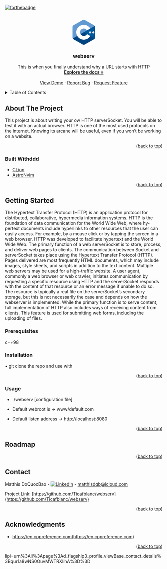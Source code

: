 <div id="top"></div>

[![forthebadge](https://forthebadge.com/images/badges/made-with-c-plus-plus.svg)](https://forthebadge.com)

<!-- PROJECT LOGO -->
<br />
<div align="center">
  <a href="https://github.com/Ticafblanc/webserv">
    <code><img height="80" src="Images/cpp_logo.png"></code>
  </a>

<h3 align="center">webserv</h3>

  <p align="center">
    This is when you finally understand why a URL starts with HTTP
    <br />
    <a href="https://github.com/Ticafblanc/webserv"><strong>Explore the docs »</strong></a>
    <br />
    <br />
    <a href="https://github.com/Ticafblanc/webserv">View Demo</a>
    ·
    <a href="https://github.com/Ticafblanc/webserv/issues">Report Bug</a>
    ·
    <a href="https://github.com/Ticafblanc/webserv/issues">Request Feature</a>
  </p>
</div>



<!-- TABLE OF CONTENTS -->
<details>
  <summary>Table of Contents</summary>
  <ol>
    <li>
      <a href="#about-the-project">About The Project</a>
      <ul>
        <li><a href="#built-with">Built With</a></li>
      </ul>
    </li>
    <li>
      <a href="#getting-started">Getting Started</a>
      <ul>
        <li><a href="#prerequisites">Prerequisites</a></li>
        <li><a href="#installation">Installation</a></li>
      </ul>
    </li>
    <li><a href="#usage">Usage</a></li>
    <li><a href="#roadmap">Roadmap</a></li>
    <li><a href="#contact">Contact</a></li>
    <li><a href="#acknowledgments">Acknowledgments</a></li>
  </ol>
</details>



<!-- ABOUT THE PROJECT -->
## About The Project


This project is about writing your ow HTTP serverSocket.
You will be able to test it with an actual browser.
HTTP is one of the most used protocols on the internet.
Knowing its arcane will be useful, even if you won’t be working on a website.

<p align="right">(<a href="#top">back to top</a>)</p>



### Built Withddd

* [CLion](https://www.jetbrains.com/clion/promo/?source=google&medium=cpc&campaign=11960744855&term=clion&content=489240779234&gclid=EAIaIQobChMIjYSpkeeX_AIVh6XICh0CqwhAEAAYASAAEgLIVPD_BwE)
* [AstroNvim](https://github.com/AstroNvim/AstroNvim)


<p align="right">(<a href="#top">back to top</a>)</p>

<!-- GETTING STARTED -->
## Getting Started


The Hypertext Transfer Protocol (HTTP) is an application protocol for distributed, collaborative, hypermedia 
information systems.
HTTP is the foundation of data communication for the World Wide Web, where hy- pertext documents include 
hyperlinks to other resources that the user can easily access. For example, by a mouse click or by tapping 
the screen in a web browser.
HTTP was developed to facilitate hypertext and the World Wide Web.
The primary function of a web serverSocket is to store, process, and deliver web pages to clients. The communication 
between Socket and serverSocket takes place using the Hypertext Transfer Protocol (HTTP).
Pages delivered are most frequently HTML documents, which may include images, style sheets, and scripts in 
addition to the text content.
Multiple web servers may be used for a high-traffic website.
A user agent, commonly a web browser or web crawler, initiates communication by requesting a specific resource 
using HTTP and the serverSocket responds with the content of that resource or an error message if unable to do so. The resource is typically a real file on the serverSocket’s secondary storage, but this is not necessarily the case and depends on how the webserver is implemented.
While the primary function is to serve content, full implementation of HTTP also includes ways of receiving content from clients. This feature is used for submitting web forms, including the uploading of files.

### Prerequisites

c++98

### Installation
• git clone the repo and use with
<p align="right">(<a href="#top">back to top</a>)</p>
<!-- USAGE EXAMPLES -->

### Usage
- ./webserv [configuration file]

- Default webroot is -> www/default.com
- Default listen address -> http://localhost:8080


<p align="right">(<a href="#top">back to top</a>)</p>

<!-- ROADMAP -->
## Roadmap

<p align="right">(<a href="#top">back to top</a>)</p>

<!-- CONTACT -->
## Contact

Matthis DoQuocBao - [![LinkedIn][linkedin-shield]][linkedin-url] - matthisdqb@icloud.com

Project Link: [https://github.com/Ticafblanc/webserv](https://github.com/Ticafblanc/webserv)

<p align="right">(<a href="#top">back to top</a>)</p>

<!-- ACKNOWLEDGMENTS -->
## Acknowledgments

* https://en.cppreference.com(https://en.cppreference.com)

<p align="right">(<a href="#top">back to top</a>)</p>



<!-- MARKDOWN LINKS & IMAGES -->
<!-- https://www.markdownguide.org/basic-syntax/#reference-style-links -->
[contributors-shield]: https://img.shields.io/github/contributors/Ticafblanc/webserv.svg?style=for-the-badge
[contributors-url]: https://github.com/Ticafblanc/webserv/graphs/contributors
[forks-shield]: https://img.shields.io/github/forks/Ticafblanc/webserv.svg?style=for-the-badge
[forks-url]: https://github.com/Ticafblanc/webserv/network/members
[stars-shield]: https://img.shields.io/github/stars/Ticafblanc/webserv.svg?style=for-the-badge
[stars-url]: https://github.com/Ticafblanc/webserv/stargazers
[issues-shield]: https://img.shields.io/github/issues/Ticafblanc/webserv.svg?style=for-the-badge
[issues-url]: https://github.com/Ticafblanc/webserv/issues
[license-shield]: https://img.shields.io/github/license/Ticafblanc/.svg?style=for-the-badge
[license-url]: https://github.com/Ticafblanc/webserv/blob/master/LICENSE.txt
[linkedin-shield]: https://img.shields.io/badge/-LinkedIn-black.svg?style=for-the-badge&logo=linkedin&colorB=555
[linkedin-url]: https://www.linkedin.com/in/matthis-doquocbao-a4a381192?
[linkedin-url-yan]: https://www.linkedin.com/in/yannick-st-laurent-3ab2b3224/
lipi=urn%3Ali%3Apage%3Ad_flagship3_profile_viewBase_contact_details%3Bqur1a8wNS0OuvMWTRXIihA%3D%3D
<!--[product-screenshot]: Images/cpp_logo.png-->
